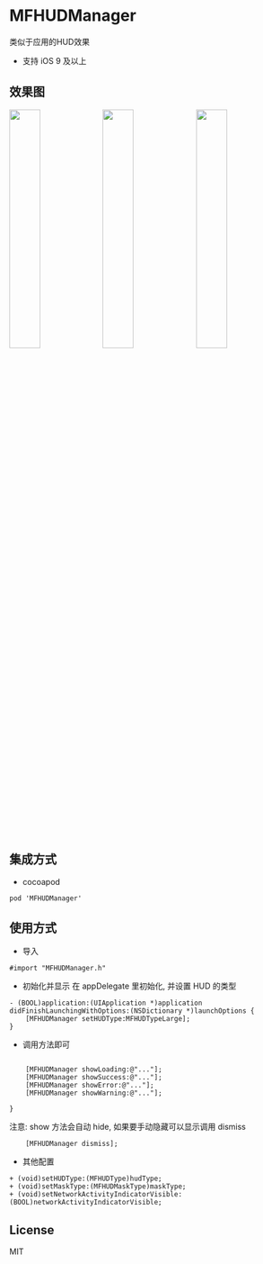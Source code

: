 # MFHUDManager
类似于<Cosmos>应用的HUD效果

- 支持 iOS 9 及以上

## 效果图

<img src="https://github.com/GodzzZZZ/MFHUDManager/blob/master/ScreenShot/B0DF7413B12CE05761A9B39014570CF4.gif" width="33%"/><img src="https://github.com/GodzzZZZ/MFHUDManager/blob/master/ScreenShot/856313FDC0D2B795216E6A0FE65A0DDA.gif" width="33%"/><img src="https://github.com/GodzzZZZ/MFHUDManager/blob/master/ScreenShot/3837853DF02EC7EC7EC5021B9B6685F2.gif" width="33%"/>

## 集成方式
- cocoapod

```
pod 'MFHUDManager'
```

## 使用方式
- 导入

```
#import "MFHUDManager.h"
```

- 初始化并显示
在 appDelegate 里初始化, 并设置 HUD 的类型

```objc
- (BOOL)application:(UIApplication *)application didFinishLaunchingWithOptions:(NSDictionary *)launchOptions {
    [MFHUDManager setHUDType:MFHUDTypeLarge];
}
```

- 调用方法即可

```objc

    [MFHUDManager showLoading:@"..."];
    [MFHUDManager showSuccess:@"..."];
    [MFHUDManager showError:@"..."];
    [MFHUDManager showWarning:@"..."];

}
```
注意: show 方法会自动 hide, 如果要手动隐藏可以显示调用 dismiss
```objc
    [MFHUDManager dismiss];
```

- 其他配置

```objc
+ (void)setHUDType:(MFHUDType)hudType;
+ (void)setMaskType:(MFHUDMaskType)maskType;
+ (void)setNetworkActivityIndicatorVisible:(BOOL)networkActivityIndicatorVisible;
```

## License
MIT
